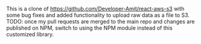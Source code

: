 This is a clone of https://github.com/Developer-Amit/react-aws-s3 with some bug fixes and added functionality to upload raw data as a file to S3.
TODO: once my pull requests are merged to the main repo and changes are published on NPM, switch to using the NPM module instead of this customized library. 
